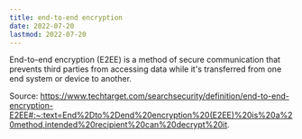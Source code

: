 ```yaml
---
title: end-to-end encryption
date: 2022-07-20
lastmod: 2022-07-20
---
```

End-to-end encryption (E2EE) is a method of secure communication that prevents third parties from accessing data while it's transferred from one end system or device to another.

Source: https://www.techtarget.com/searchsecurity/definition/end-to-end-encryption-E2EE#:~:text=End%2Dto%2Dend%20encryption%20(E2EE)%20is%20a%20method,intended%20recipient%20can%20decrypt%20it.